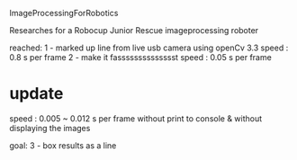 ImageProcessingForRobotics

Researches for a Robocup Junior Rescue imageprocessing roboter

reached:
1 - marked up line from live usb camera using openCv 3.3
 speed : 0.8 s per frame
2 - make it fasssssssssssssst
 speed : 0.05 s per frame
 # update
 speed : 0.005 ~ 0.012 s per frame without print to console & without displaying the images

goal:
3 - box results as a line

